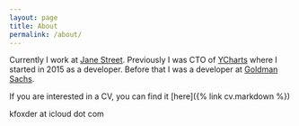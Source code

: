 ```yaml
---
layout: page
title: About
permalink: /about/
---
```

Currently I work at [Jane Street](https://janestreet.com/). Previously I was CTO of [YCharts](https://ycharts.com/) where I started in 2015 as a developer. Before that I was a developer at [Goldman Sachs](https://www.goldmansachs.com/).

If you are interested in a CV, you can find it [here]({% link cv.markdown %})

kfoxder at icloud dot com